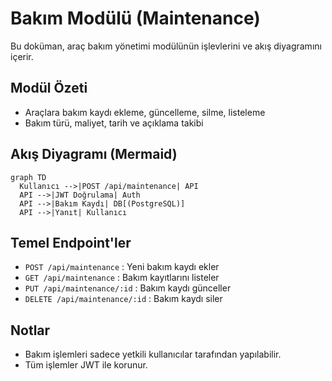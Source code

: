 # Bakım Modülü (Maintenance)

Bu doküman, araç bakım yönetimi modülünün işlevlerini ve akış diyagramını içerir.

## Modül Özeti
- Araçlara bakım kaydı ekleme, güncelleme, silme, listeleme
- Bakım türü, maliyet, tarih ve açıklama takibi

## Akış Diyagramı (Mermaid)
```mermaid
graph TD
  Kullanıcı -->|POST /api/maintenance| API
  API -->|JWT Doğrulama| Auth
  API -->|Bakım Kaydı| DB[(PostgreSQL)]
  API -->|Yanıt| Kullanıcı
```

## Temel Endpoint'ler
- `POST /api/maintenance` : Yeni bakım kaydı ekler
- `GET /api/maintenance` : Bakım kayıtlarını listeler
- `PUT /api/maintenance/:id` : Bakım kaydı günceller
- `DELETE /api/maintenance/:id` : Bakım kaydı siler

## Notlar
- Bakım işlemleri sadece yetkili kullanıcılar tarafından yapılabilir.
- Tüm işlemler JWT ile korunur.
